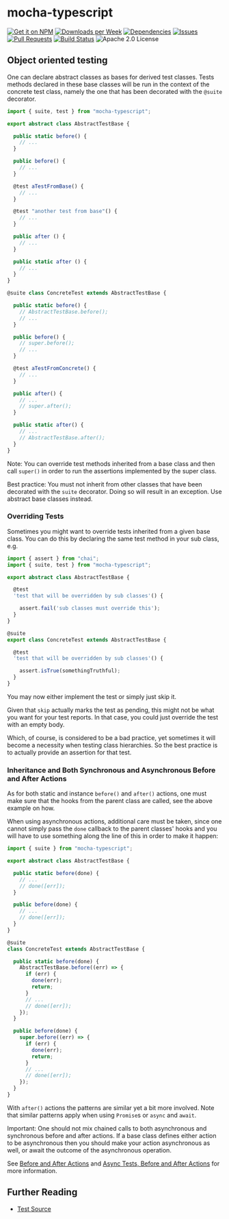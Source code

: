 # mocha-typescript

[![Get it on NPM](https://img.shields.io/npm/v/mocha-typescript.svg)](https://www.npmjs.com/package/mocha-typescript)
[![Downloads per Week](https://img.shields.io/npm/dw/mocha-typescript.svg)](https://www.npmjs.com/package/mocha-typescript)
[![Dependencies](https://img.shields.io/librariesio/github/pana-cc/mocha-typescript.svg)](https://libraries.io/npm/mocha-typescript)
[![Issues](https://img.shields.io/github/issues/pana-cc/mocha-typescript.svg)](https://github.com/pana-cc/mocha-typescript/issues)
[![Pull Requests](https://img.shields.io/github/issues-pr/pana-cc/mocha-typescript.svg)](https://github.com/pana-cc/mocha-typescript/pulls)
[![Build Status](https://img.shields.io/travis/pana-cc/mocha-typescript/master.svg)](https://travis-ci.org/pana-cc/mocha-typescript)
![Apache 2.0 License](https://img.shields.io/npm/l/mocha-typescript.svg)

## Object oriented testing

One can declare abstract classes as bases for derived test classes. Tests methods declared in these base classes will 
be run in the context of the concrete test class, namely the one that has been decorated with the `@suite` decorator.

```TypeScript
import { suite, test } from "mocha-typescript";

export abstract class AbstractTestBase {

  public static before() {
    // ...
  }

  public before() {
    // ...
  }

  @test aTestFromBase() {
    // ...
  }

  @test "another test from base"() {
    // ...
  }

  public after () {
    // ...
  }

  public static after () {
    // ...
  }
}

@suite class ConcreteTest extends AbstractTestBase {

  public static before() {
    // AbstractTestBase.before();
    // ...
  }

  public before() {
    // super.before();
    // ...
  }

  @test aTestFromConcrete() {
    // ...
  }

  public after() {
    // ...
    // super.after();
  }

  public static after() {
    // ...
    // AbstractTestBase.after();
  }
}
```

Note: You can override test methods inherited from a base class and then call `super()` in order to run the assertions 
implemented by the super class.

Best practice: You must not inherit from other classes that have been decorated with the ``suite`` decorator. Doing so 
will result in an exception. Use abstract base classes instead.

### Overriding Tests

Sometimes you might want to override tests inherited from a given base class. You can do this by declaring the same
test method in your sub class, e.g.

```TypeScript
import { assert } from "chai";
import { suite, test } from "mocha-typescript";

export abstract class AbstractTestBase {

  @test
  'test that will be overridden by sub classes'() {

    assert.fail('sub classes must override this');
  }
}

@suite
export class ConcreteTest extends AbstractTestBase {

  @test
  'test that will be overridden by sub classes'() {

    assert.isTrue(somethingTruthful);
  }
}
```

You may now either implement the test or simply just skip it.

Given that ``skip`` actually marks the test as pending, this might not be what you want for your test reports. In that
case, you could just override the test with an empty body.

Which, of course, is considered to be a bad practice, yet sometimes it will become a necessity when testing class
hierarchies. So the best practice is to actually provide an assertion for that test.

### Inheritance and Both Synchronous and Asynchronous Before and After Actions

As for both static and instance `before()` and `after()` actions, one must make sure that the hooks from the parent 
class are called, see the above example on how.

When using asynchronous actions, additional care must be taken, since one cannot simply pass the `done` callback to the 
parent classes' hooks and you will have to use something along the line of this in order to make it happen:

```TypeScript
import { suite } from "mocha-typescript";

export abstract class AbstractTestBase {

  public static before(done) {
    // ...
    // done([err]);
  }

  public before(done) {
    // ...
    // done([err]);
  }
}

@suite
class ConcreteTest extends AbstractTestBase {

  public static before(done) {
    AbstractTestBase.before((err) => {
      if (err) {
        done(err);
        return;
      }
      // ...
      // done([err]);
    });
  }

  public before(done) {
    super.before((err) => {
      if (err) {
        done(err);
        return;
      }
      // ...
      // done([err]);
    });
  }
}
```

With `after()` actions the patterns are similar yet a bit more involved. Note that similar patterns apply when using 
`Promise`s or `async` and `await`.

Important: One should not mix chained calls to both asynchronous and synchronous before and after actions.
If a base class defines either action to be asynchronous then you should make your action asynchronous as well, or
await the outcome of the asynchronous operation.

See [Before and After Actions](https://github.com/pana-cc/mocha-typescript/blob/master/docs/api.md#before-and-after-actions) and 
[Async Tests, Before and After Actions](https://github.com/pana-cc/mocha-typescript/blob/master/docs/api.md#async-tests-before-and-after-actions) for more information.

## Further Reading

 - [Test Source](https://github.com/pana-cc/mocha-typescript/tree/master/test/it)
